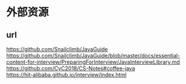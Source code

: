 # 外部资源

## url
https://github.com/Snailclimb/JavaGuide  
https://github.com/Snailclimb/JavaGuide/blob/master/docs/essential-content-for-interview/PreparingForInterview/JavaInterviewLibrary.md  
https://github.com/CyC2018/CS-Notes#coffee-java  
https://hit-alibaba.github.io/interview/index.html  